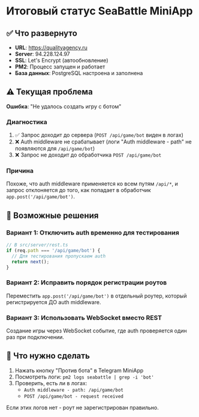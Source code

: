 # Итоговый статус SeaBattle MiniApp

## ✅ Что развернуто

- **URL**: https://qualityagency.ru
- **Server**: 94.228.124.97
- **SSL**: Let's Encrypt (автообновление)
- **PM2**: Процесс запущен и работает
- **База данных**: PostgreSQL настроена и заполнена

## ⚠️ Текущая проблема

**Ошибка**: "Не удалось создать игру с ботом"

### Диагностика
1. ✅ Запрос доходит до сервера (`POST /api/game/bot` виден в логах)
2. ❌ Auth middleware не срабатывает (логи "Auth middleware - path" не появляются для `/api/game/bot`)
3. ❌ Запрос не доходит до обработчика `POST /api/game/bot`

### Причина
Похоже, что auth middleware применяется ко всем путям `/api/*`, и запрос отклоняется до того, как попадает в обработчик `app.post('/api/game/bot')`.

## 🔧 Возможные решения

### Вариант 1: Отключить auth временно для тестирования
```typescript
// В src/server/rest.ts
if (req.path === '/api/game/bot') {
  // Для тестирования пропускаем auth
  return next();
}
```

### Вариант 2: Исправить порядок регистрации роутов
Переместить `app.post('/api/game/bot')` в отдельный роутер, который регистрируется ДО auth middleware.

### Вариант 3: Использовать WebSocket вместо REST
Создание игры через WebSocket событие, где auth проверяется один раз при подключении.

## 📝 Что нужно сделать

1. Нажать кнопку "Против бота" в Telegram MiniApp
2. Посмотреть логи: `pm2 logs seabattle | grep -i 'bot'`
3. Проверить, есть ли в логах:
   - `Auth middleware - path: /api/game/bot`
   - `POST /api/game/bot - request received`

Если этих логов нет - роут не зарегистрирован правильно.

